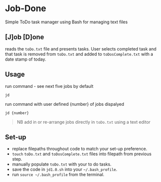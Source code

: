 # Job-Done
Simple ToDo task manager using Bash for managing text files

## [J]ob [D]one
reads the `toDo.txt` file and presents tasks. User selects completed task and
that task is removed from `toDo.txt` and added to `toDosComplete.txt` with a date
stamp of today.

## Usage
run command - see next five jobs by default  
```
jd
````

run command with user defined {number} of jobs dispalyed  
```
jd {number}
```
> NB add in or re-arrange jobs directly in `toDo.txt` using a text editor

## Set-up
- replace filepaths throughout code to match your set-up preference.
- `touch` `toDo.txt` and `toDosComplete.txt` files into filepath from previous step.
- manually populate `toDo.txt` with your to do tasks.
- save the code in `jd1.0.sh` into your `~/.bash_profile`.
- run `source ~/.bash_profile` from the terminal.
